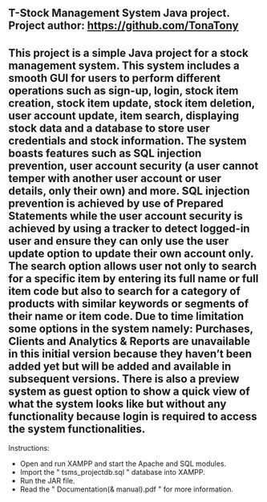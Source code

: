 T-Stock Management System Java project.
Project author: https://github.com/TonaTony
--
This project is a simple Java project for a stock management system. This system includes a smooth 
GUI for users to perform different operations such as sign-up, login, stock item creation, stock item update,
stock item deletion, user account update, item search, displaying stock data and a database to store user 
credentials and stock information. The system boasts features such as SQL injection prevention, 
user account security (a user cannot temper with another user account or user details, only their own) 
and more. SQL injection prevention is achieved by use of Prepared Statements while the user account 
security is achieved by using a tracker to detect logged-in user and ensure they can only use the user 
update option to update their own account only. The search option allows user not only to search for 
a specific item by entering its full name or full item code but also to search for a category of products 
with similar keywords or segments of their name or item code. Due to time limitation some options in 
the system namely: Purchases, Clients and Analytics & Reports are unavailable in this initial version 
because they haven’t been added yet but will be added and available in subsequent versions. There is 
also a preview system as guest option to show a quick view of what the system looks like but without 
any functionality because login is required to access the system functionalities.
--
Instructions:
- Open and run XAMPP and start the Apache and SQL modules.
- Import the " tsms_projectdb.sql " database into XAMPP.
- Run the JAR file.
- Read the " Documentation(& manual).pdf " for more information.
